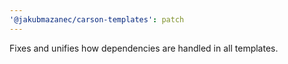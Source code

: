 ```yaml
---
'@jakubmazanec/carson-templates': patch
---
```


Fixes and unifies how dependencies are handled in all templates.
